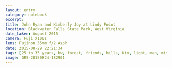 ```yaml
--- 
layout: entry
category: notebook
excerpt:
title: John Ryan and Kimberly Joy at Lindy Point
location: Blackwater Falls State Park, West Virginia
date_taken: August 2015
camera: Fuji X100s
lens: Fujinon 35mm f/2 Asph
date: 2015-08-29 22:21:34
tags: [25 to 35 years, bw, forest, friends, hills, Kim, light, man, mist, mountains, ray, rock, rolling, Ryan, sky, sunlight, woman]
image: GRS-20150824-182901
---
```

